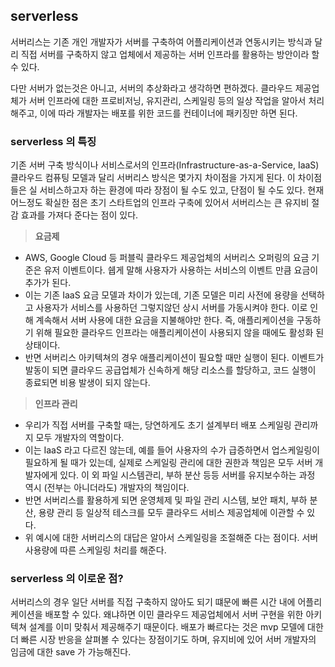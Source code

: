 ## serverless

서버리스는 기존 개인 개발자가 서버를 구축하여 어플리케이션과 연동시키는 방식과 달리 직접 서버를 구축하지 않고 업체에서 제공하는 서버 인프라를 활용하는 방안이라 할 수 있다. <br />

다만 서버가 없는것은 아니고, 서버의 추상화라고 생각하면 편하겠다. 클라우드 제공업체가 서버 인프라에 대한 프로비저닝, 유지관리, 스케일링 등의 일상 작업을 알아서 처리해주고, 이에 따라 개발자는 배포를 위한 코드를 컨테이너에 패키징만 하면 된다.

### serverless 의 특징

기존 서버 구축 방식이나 서비스로서의 인프라(Infrastructure-as-a-Service, IaaS) 클라우드 컴퓨팅 모델과 달리 서버리스 방식은 몇가지 차이점을 가지게 된다. 이 차이점들은 실 서비스하고자 하는 환경에 따라 장점이 될 수도 있고, 단점이 될 수도 있다. 현재 어느정도 확실한 점은 초기 스타트업의 인프라 구축에 있어서 서버리스는 큰 유지비 절감 효과를 가져다 준다는 점이 있다. <br />

> **요금제**

- AWS, Google Cloud 등 퍼블릭 클라우드 제공업체의 서버리스 오퍼링의 요금 기준은 유저 이벤트이다. 쉡게 말해 사용자가 사용하는 서비스의 이벤트 만큼 요금이 추가가 된다.
- 이는 기존 IaaS 요금 모델과 차이가 있는데, 기존 모델은 미리 사전에 용량을 선택하고 사용자가 서비스를 사용하던 그렇지않던 상시 서버를 가동시켜야 한다. 이로 인해 계속해서 서버 사용에 대한 요금을 지불해야만 한다. 즉, 애플리케이션을 구동하기 위해 필요한 클라우드 인프라는 애플리케이션이 사용되지 않을 때에도 활성화 된 상태이다.
- 반면 서버리스 아키텍쳐의 경우 애플리케이션이 필요할 때만 실행이 된다. 이벤트가 발동이 되면 클라우드 공급업체가 신속하게 해당 리소스를 할당하고, 코드 실행이 종료되면 비용 발생이 되지 않는다.
  <br />

> **인프라 관리**

- 우리가 직접 서버를 구축할 때는, 당연하게도 초기 설계부터 배포 스케일링 관리까지 모두 개발자의 역할이다.
- 이는 IaaS 라고 다르진 않는데, 예를 들어 사용자의 수가 급증하면서 업스케일링이 필요하게 될 때가 있는데, 실제로 스케일링 관리에 대한 권한과 책임은 모두 서버 개발자에게 있다. 이 외 파일 시스템관리, 부하 분산 등등 서버를 유지보수하는 과정 역시 (전부는 아니더라도) 개발자의 책임이다.
- 반면 서버리스를 활용하게 되면 운영체제 및 파일 관리 시스템, 보안 패치, 부하 분산, 용량 관리 등 일상적 테스크를 모두 클라우드 서비스 제공업체에 이관할 수 있다.
- 위 예시에 대한 서버리스의 대답은 알아서 스케일링을 조절해준 다는 점이다. 서버 사용량에 따른 스케일링 처리를 해준다.
  <br />

### serverless 의 이로운 점?

서버리스의 경우 일단 서버를 직접 구축하지 않아도 되기 떄문에 빠른 시간 내에 어플리케이션을 배포할 수 있다. 왜냐하면 이민 클라우드 제공업체에서 서버 구현을 위한 아키텍쳐 설계를 이미 맞춰서 제공해주기 때문이다. 배포가 빠르다는 것은 mvp 모델에 대한 더 빠른 시장 반응을 살펴볼 수 있다는 장점이기도 하며, 유지비에 있어 서버 개발자의 임금에 대한 save 가 가능해진다.
